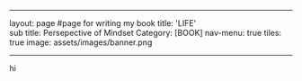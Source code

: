 
---
layout: page       #page for writing my book 
title: 'LIFE'       
sub title: Persepective of Mindset
Category: [BOOK]
nav-menu: true
tiles: true
image: assets/images/banner.png

---
hi
